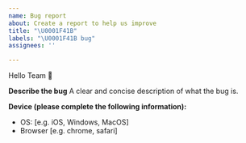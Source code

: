 ```yaml
---
name: Bug report
about: Create a report to help us improve
title: "\U0001F41B"
labels: "\U0001F41B bug"
assignees: ''

---
```


Hello Team 👋

**Describe the bug**
A clear and concise description of what the bug is.

**Device (please complete the following information):**
 - OS: [e.g. iOS, Windows, MacOS]
 - Browser [e.g. chrome, safari]

